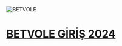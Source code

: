 <img src="https://i.hizliresim.com/jlbj0vl.jpg" alt="BETVOLE">
<h1><a href="https://n9.cl/q1d49g" title="BETVOLE GİRİŞ 2024">BETVOLE GİRİŞ 2024</a></h1>

